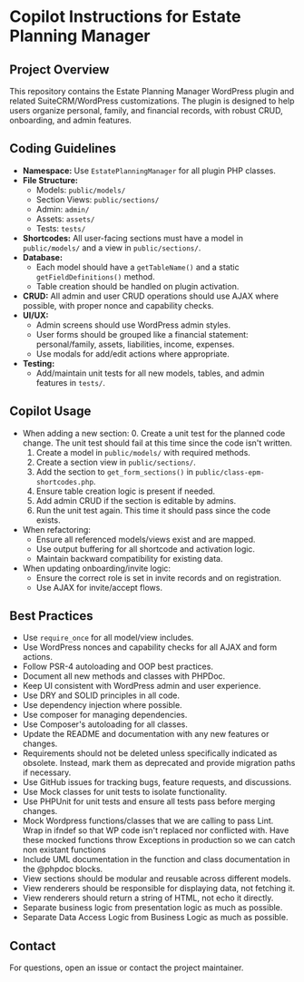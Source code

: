 # Copilot Instructions for Estate Planning Manager

## Project Overview
This repository contains the Estate Planning Manager WordPress plugin and related SuiteCRM/WordPress customizations. The plugin is designed to help users organize personal, family, and financial records, with robust CRUD, onboarding, and admin features.

## Coding Guidelines
- **Namespace:** Use `EstatePlanningManager` for all plugin PHP classes.
- **File Structure:**
  - Models: `public/models/`
  - Section Views: `public/sections/`
  - Admin: `admin/`
  - Assets: `assets/`
  - Tests: `tests/`
- **Shortcodes:** All user-facing sections must have a model in `public/models/` and a view in `public/sections/`.
- **Database:**
  - Each model should have a `getTableName()` and a static `getFieldDefinitions()` method.
  - Table creation should be handled on plugin activation.
- **CRUD:** All admin and user CRUD operations should use AJAX where possible, with proper nonce and capability checks.
- **UI/UX:**
  - Admin screens should use WordPress admin styles.
  - User forms should be grouped like a financial statement: personal/family, assets, liabilities, income, expenses.
  - Use modals for add/edit actions where appropriate.
- **Testing:**
  - Add/maintain unit tests for all new models, tables, and admin features in `tests/`.

## Copilot Usage
- When adding a new section:
  0. Create a unit test for the planned code change.  The unit test should fail at this time since the code isn't written.
  1. Create a model in `public/models/` with required methods.
  2. Create a section view in `public/sections/`.
  3. Add the section to `get_form_sections()` in `public/class-epm-shortcodes.php`.
  4. Ensure table creation logic is present if needed.
  5. Add admin CRUD if the section is editable by admins.
  6. Run the unit test again.  This time it should pass since the code exists.
- When refactoring:
  - Ensure all referenced models/views exist and are mapped.
  - Use output buffering for all shortcode and activation logic.
  - Maintain backward compatibility for existing data.
- When updating onboarding/invite logic:
  - Ensure the correct role is set in invite records and on registration.
  - Use AJAX for invite/accept flows.

## Best Practices
- Use `require_once` for all model/view includes.
- Use WordPress nonces and capability checks for all AJAX and form actions.
- Follow PSR-4 autoloading and OOP best practices.
- Document all new methods and classes with PHPDoc.
- Keep UI consistent with WordPress admin and user experience.
- Use DRY and SOLID principles in all code.
- Use dependency injection where possible.
- Use composer for managing dependencies.
- Use Composer's autoloading for all classes.
- Update the README and documentation with any new features or changes.
- Requirements should not be deleted unless specifically indicated as obsolete. Instead, mark them as deprecated and provide migration paths if necessary.
- Use GitHub issues for tracking bugs, feature requests, and discussions.
- Use Mock classes for unit tests to isolate functionality.
- Use PHPUnit for unit tests and ensure all tests pass before merging changes.  
- Mock Wordpress functions/classes that we are calling to pass Lint.  Wrap in ifndef so that WP code isn't replaced nor conflicted with. Have these mocked functions throw Exceptions in production so we can catch non existant functions
- Include UML documentation in the function and class documentation in the @phpdoc blocks.
- View sections should be modular and reusable across different models.
- View renderers should be responsible for displaying data, not fetching it.
- View renderers should return a string of HTML, not echo it directly.
- Separate business logic from presentation logic as much as possible.
- Separate Data Access Logic from Business Logic as much as possible.


## Contact
For questions, open an issue or contact the project maintainer.

